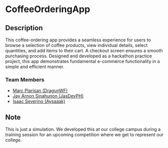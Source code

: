 ﻿# CoffeeOrderingApp

## Description

This coffee-ordering app provides a seamless experience for users to browse a selection of coffee products, view individual details, select quantities, and add items to their cart. A checkout screen ensures a smooth purchasing process. Designed and developed as a hackathon practice project, this app demonstrates fundamental e-commerce functionality in a simple and efficient manner.

### Team Members

- [Marc Plarisan (DragunWF)](https://github.com/DragunWF)
- [Jay Arnon Sinahunon (JasDevPH)](https://github.com/JasDevPH)
- [Isaac Severino (Aysaaak)](https://github.com/Aysaaak)

## Note

This is just a simulation. We developed this at our college campus during a training session for an upcoming competition where we get to represent our college.
